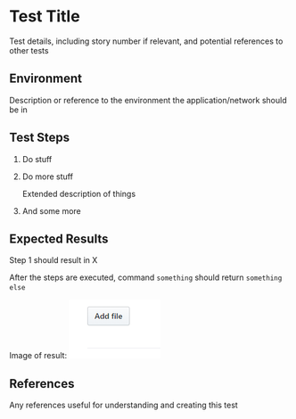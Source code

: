 # Test Title

Test details, including story number if relevant, and potential references to other tests

## Environment

Description or reference to the environment the application/network should be in

## Test Steps

1. Do stuff
2. Do more stuff

    Extended description of things
  
3. And some more

## Expected Results

Step 1 should result in X

After the steps are executed, command `something` should return `something else`

Image of result: ![test result](https://github.com/qtumproject/qtum-itds/raw/master/images/add_file.png)

## References

Any references useful for understanding and creating this test

